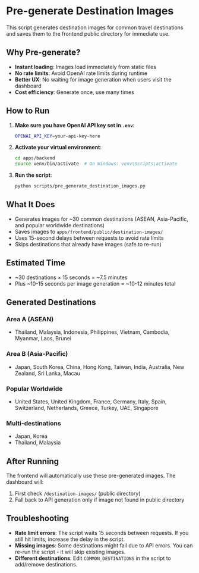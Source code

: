 # Pre-generate Destination Images

This script generates destination images for common travel destinations and saves them to the frontend public directory for immediate use.

## Why Pre-generate?

- **Instant loading**: Images load immediately from static files
- **No rate limits**: Avoid OpenAI rate limits during runtime
- **Better UX**: No waiting for image generation when users visit the dashboard
- **Cost efficiency**: Generate once, use many times

## How to Run

1. **Make sure you have OpenAI API key set in `.env`**:
   ```bash
   OPENAI_API_KEY=your-api-key-here
   ```

2. **Activate your virtual environment**:
   ```bash
   cd apps/backend
   source venv/bin/activate  # On Windows: venv\Scripts\activate
   ```

3. **Run the script**:
   ```bash
   python scripts/pre_generate_destination_images.py
   ```

## What It Does

- Generates images for ~30 common destinations (ASEAN, Asia-Pacific, and popular worldwide destinations)
- Saves images to `apps/frontend/public/destination-images/`
- Uses 15-second delays between requests to avoid rate limits
- Skips destinations that already have images (safe to re-run)

## Estimated Time

- ~30 destinations × 15 seconds = ~7.5 minutes
- Plus ~10-15 seconds per image generation = ~10-12 minutes total

## Generated Destinations

### Area A (ASEAN)
- Thailand, Malaysia, Indonesia, Philippines, Vietnam, Cambodia, Myanmar, Laos, Brunei

### Area B (Asia-Pacific)
- Japan, South Korea, China, Hong Kong, Taiwan, India, Australia, New Zealand, Sri Lanka, Macau

### Popular Worldwide
- United States, United Kingdom, France, Germany, Italy, Spain, Switzerland, Netherlands, Greece, Turkey, UAE, Singapore

### Multi-destinations
- Japan, Korea
- Thailand, Malaysia

## After Running

The frontend will automatically use these pre-generated images. The dashboard will:
1. First check `/destination-images/` (public directory)
2. Fall back to API generation only if image not found in public directory

## Troubleshooting

- **Rate limit errors**: The script waits 15 seconds between requests. If you still hit limits, increase the delay in the script.
- **Missing images**: Some destinations might fail due to API errors. You can re-run the script - it will skip existing images.
- **Different destinations**: Edit `COMMON_DESTINATIONS` in the script to add/remove destinations.

